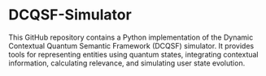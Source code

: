 # DCQSF-Simulator
This GitHub repository contains a Python implementation of the Dynamic Contextual Quantum Semantic Framework (DCQSF) simulator. It provides tools for representing entities using quantum states, integrating contextual information, calculating relevance, and simulating user state evolution. 

